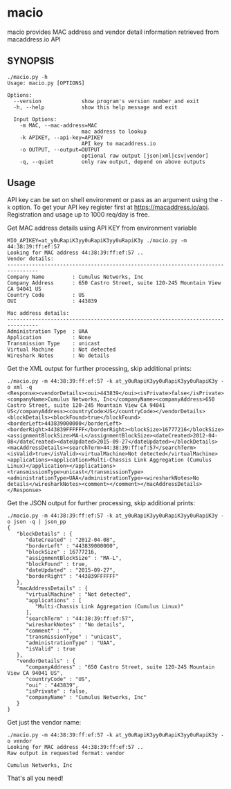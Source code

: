 # macio
macio provides MAC address and vendor detail information retrieved from macaddress.io API


## SYNOPSIS 

```
./macio.py -h
Usage: macio.py [OPTIONS]

Options:
  --version             show program's version number and exit
  -h, --help            show this help message and exit

  Input Options:
    -m MAC, --mac-address=MAC
                        mac address to lookup
    -k APIKEY, --api-key=APIKEY
                        API key to macaddress.io
    -o OUTPUT, --output=OUTPUT
                        optional raw output [json|xml|csv|vendor]
    -q, --quiet         only raw output, depend on above outputs
```

## Usage

API key can be set on shell environment or pass as an argument using the `-k` option. To get your API key register first at https://macaddress.io/api. Registration and usage up to 1000 req/day is free. 


Get MAC address details using API KEY from environment variable

```
MIO_APIKEY=at_y0uRapiK3yy0uRapiK3yy0uRapiK3y ./macio.py -m 44:38:39:ff:ef:57 
Looking for MAC address 44:38:39:ff:ef:57 ..
Vendor details:
--------------------------------------------------------------------------------
Company Name         : Cumulus Networks, Inc
Company Address      : 650 Castro Street, suite 120-245 Mountain View CA 94041 US
Country Code         : US
OUI                  : 443839

Mac address details:
--------------------------------------------------------------------------------
Administration Type  : UAA
Application          : None
Transmission Type    : unicast
Virtual Machine      : Not detected
Wireshark Notes      : No details
```


Get the XML output for further processing, skip additional prints:

```
./macio.py -m 44:38:39:ff:ef:57 -k at_y0uRapiK3yy0uRapiK3yy0uRapiK3y -o xml -q
<Response><vendorDetails><oui>443839</oui><isPrivate>false</isPrivate><companyName>Cumulus Networks, Inc</companyName><companyAddress>650 Castro Street, suite 120-245 Mountain View CA 94041 US</companyAddress><countryCode>US</countryCode></vendorDetails><blockDetails><blockFound>true</blockFound><borderLeft>443839000000</borderLeft><borderRight>443839FFFFFF</borderRight><blockSize>16777216</blockSize><assignmentBlockSize>MA-L</assignmentBlockSize><dateCreated>2012-04-08</dateCreated><dateUpdated>2015-09-27</dateUpdated></blockDetails><macAddressDetails><searchTerm>44:38:39:ff:ef:57</searchTerm><isValid>true</isValid><virtualMachine>Not detected</virtualMachine><applications><application>Multi-Chassis Link Aggregation (Cumulus Linux)</application></applications><transmissionType>unicast</transmissionType><administrationType>UAA</administrationType><wiresharkNotes>No details</wiresharkNotes><comment></comment></macAddressDetails></Response>
```


Get the JSON output for further processing, skip additional prints:

```
./macio.py -m 44:38:39:ff:ef:57 -k at_y0uRapiK3yy0uRapiK3yy0uRapiK3y -o json -q | json_pp
{
   "blockDetails" : {
      "dateCreated" : "2012-04-08",
      "borderLeft" : "443839000000",
      "blockSize" : 16777216,
      "assignmentBlockSize" : "MA-L",
      "blockFound" : true,
      "dateUpdated" : "2015-09-27",
      "borderRight" : "443839FFFFFF"
   },
   "macAddressDetails" : {
      "virtualMachine" : "Not detected",
      "applications" : [
         "Multi-Chassis Link Aggregation (Cumulus Linux)"
      ],
      "searchTerm" : "44:38:39:ff:ef:57",
      "wiresharkNotes" : "No details",
      "comment" : "",
      "transmissionType" : "unicast",
      "administrationType" : "UAA",
      "isValid" : true
   },
   "vendorDetails" : {
      "companyAddress" : "650 Castro Street, suite 120-245 Mountain View CA 94041 US",
      "countryCode" : "US",
      "oui" : "443839",
      "isPrivate" : false,
      "companyName" : "Cumulus Networks, Inc"
   }
}
```


Get just the vendor name: 

```
./macio.py -m 44:38:39:ff:ef:57 -k at_y0uRapiK3yy0uRapiK3yy0uRapiK3y -o vendor
Looking for MAC address 44:38:39:ff:ef:57 ..
Raw output in requested format: vendor

Cumulus Networks, Inc
```

That's all you need!
